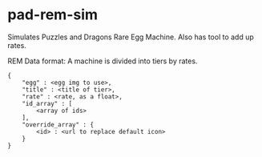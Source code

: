 # pad-rem-sim

Simulates Puzzles and Dragons Rare Egg Machine.
Also has tool to add up rates.

REM Data format:
A machine is divided into tiers by rates.
```
{
	"egg" : <egg img to use>,
	"title" : <title of tier>,
	"rate" : <rate, as a float>,
	"id_array" : [
		<array of ids>
	],
	"override_array" : {
		<id> : <url to replace default icon>
	}
}
```
